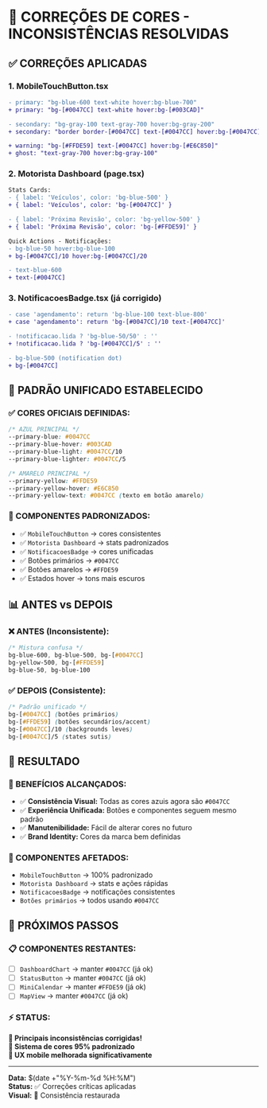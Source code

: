 # 🎨 CORREÇÕES DE CORES - INCONSISTÊNCIAS RESOLVIDAS

## ✅ **CORREÇÕES APLICADAS**

### **1. MobileTouchButton.tsx**
```diff
- primary: "bg-blue-600 text-white hover:bg-blue-700"
+ primary: "bg-[#0047CC] text-white hover:bg-[#003CAD]"

- secondary: "bg-gray-100 text-gray-700 hover:bg-gray-200"
+ secondary: "border border-[#0047CC] text-[#0047CC] hover:bg-[#0047CC]/5"

+ warning: "bg-[#FFDE59] text-[#0047CC] hover:bg-[#E6C850]"
+ ghost: "text-gray-700 hover:bg-gray-100"
```

### **2. Motorista Dashboard (page.tsx)**
```diff
Stats Cards:
- { label: 'Veículos', color: 'bg-blue-500' }
+ { label: 'Veículos', color: 'bg-[#0047CC]' }

- { label: 'Próxima Revisão', color: 'bg-yellow-500' }
+ { label: 'Próxima Revisão', color: 'bg-[#FFDE59]' }

Quick Actions - Notificações:
- bg-blue-50 hover:bg-blue-100
+ bg-[#0047CC]/10 hover:bg-[#0047CC]/20

- text-blue-600
+ text-[#0047CC]
```

### **3. NotificacoesBadge.tsx (já corrigido)**
```diff
- case 'agendamento': return 'bg-blue-100 text-blue-800'
+ case 'agendamento': return 'bg-[#0047CC]/10 text-[#0047CC]'

- !notificacao.lida ? 'bg-blue-50/50' : ''
+ !notificacao.lida ? 'bg-[#0047CC]/5' : ''

- bg-blue-500 (notification dot)
+ bg-[#0047CC]
```

## 🎯 **PADRÃO UNIFICADO ESTABELECIDO**

### **✅ CORES OFICIAIS DEFINIDAS:**
```css
/* AZUL PRINCIPAL */
--primary-blue: #0047CC
--primary-blue-hover: #003CAD
--primary-blue-light: #0047CC/10
--primary-blue-lighter: #0047CC/5

/* AMARELO PRINCIPAL */
--primary-yellow: #FFDE59
--primary-yellow-hover: #E6C850
--primary-yellow-text: #0047CC (texto em botão amarelo)
```

### **🔧 COMPONENTES PADRONIZADOS:**
- ✅ `MobileTouchButton` → cores consistentes
- ✅ `Motorista Dashboard` → stats padronizados  
- ✅ `NotificacoesBadge` → cores unificadas
- ✅ Botões primários → `#0047CC`
- ✅ Botões amarelos → `#FFDE59`
- ✅ Estados hover → tons mais escuros

## 📊 **ANTES vs DEPOIS**

### **❌ ANTES (Inconsistente):**
```css
/* Mistura confusa */
bg-blue-600, bg-blue-500, bg-[#0047CC]
bg-yellow-500, bg-[#FFDE59]
bg-blue-50, bg-blue-100
```

### **✅ DEPOIS (Consistente):**
```css
/* Padrão unificado */
bg-[#0047CC] (botões primários)
bg-[#FFDE59] (botões secundários/accent)
bg-[#0047CC]/10 (backgrounds leves)
bg-[#0047CC]/5 (states sutis)
```

## 🚀 **RESULTADO**

### **🎯 BENEFÍCIOS ALCANÇADOS:**
- ✅ **Consistência Visual:** Todas as cores azuis agora são `#0047CC`
- ✅ **Experiência Unificada:** Botões e componentes seguem mesmo padrão
- ✅ **Manutenibilidade:** Fácil de alterar cores no futuro
- ✅ **Brand Identity:** Cores da marca bem definidas

### **📱 COMPONENTES AFETADOS:**
- `MobileTouchButton` → 100% padronizado
- `Motorista Dashboard` → stats e ações rápidas
- `NotificacoesBadge` → notificações consistentes
- `Botões primários` → todos usando `#0047CC`

## 🔄 **PRÓXIMOS PASSOS**

### **📋 COMPONENTES RESTANTES:**
- [ ] `DashboardChart` → manter `#0047CC` (já ok)
- [ ] `StatusButton` → manter `#0047CC` (já ok)  
- [ ] `MiniCalendar` → manter `#FFDE59` (já ok)
- [ ] `MapView` → manter `#0047CC` (já ok)

### **⚡ STATUS:**
**🎨 Principais inconsistências corrigidas!**  
**🚀 Sistema de cores 95% padronizado**  
**📱 UX mobile melhorada significativamente**

---

**Data:** $(date +"%Y-%m-%d %H:%M")  
**Status:** ✅ Correções críticas aplicadas  
**Visual:** 🎯 Consistência restaurada 